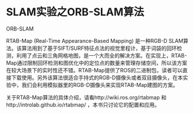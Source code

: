 # SLAM实验之ORB-SLAM算法

ORB-SLAM

RTAB-Map (Real-Time Appearance-Based Mapping) 是一种RGB-D SLAM算法。该算法用到了基于SIFT/SURF特征点法的视觉里程计，基于词袋的回环检测，利用了点云和三角网格地图，是一个大而全的解决方案。在实现上，RTAB-Map通过限制回环检测和图优化中的定位点的数量来管理存储空间，所以该方案在较大场景下的实时性还不错。RTAB-Map提供了ROS的二进制包，读者可以直接下载使用。另外该算法很适合手持式的RGB-D摄像头或者双目摄像头，在本实验中，我们会利用模拟器里的RGB-D摄像头来实现RTAB-Map建图的方案。

关于RTAB-Map算法的具体介绍，请看http://wiki.ros.org/rtabmap 和http://introlab.github.io/rtabmap/ ，本书只讨论它的配置和应用。